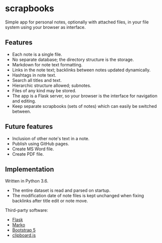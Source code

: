 # scrapbooks

Simple app for personal notes, optionally with attached files, in your
file system using your browser as interface.

## Features

- Each note is a single file.
- No separate database; the directory structure is the storage.
- Markdown for note text formatting.
- Links in the note text; backlinks between notes updated dynamically.
- Hashtags in note text.
- Search all titles and text.
- Hierarchic structure allowed; subnotes.
- Files of any kind may be stored.
- The app is a Flask server, so your browser is the interface for 
  navigation and editing.
- Keep separate scrapbooks (sets of notes) which can easily be
  switched between.

## Future features

- Inclusion of other note's text in a note.
- Publish using GitHub pages.
- Create MS Word file.
- Create PDF file.

## Implementation

Written in Python 3.6.

- The entire dataset is read and parsed on startup.
- The modification date of note files is kept unchanged when
  fixing backlinks after title edit or note move.

Third-party software:

- [Flask](https://flask.palletsprojects.com/en/1.1.x/)
- [Marko](https://github.com/frostming/marko)
- [Bootstrap 5](https://getbootstrap.com/docs/5.0/getting-started/introduction/)
- [clipboard.js](https://clipboardjs.com/)

